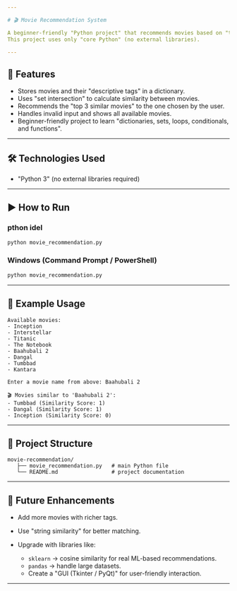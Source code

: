 ```yaml
---

# 🎬 Movie Recommendation System

A beginner-friendly "Python project" that recommends movies based on "tag similarity".
This project uses only "core Python" (no external libraries).

---
```


## 🚀 Features

* Stores movies and their "descriptive tags" in a dictionary.
* Uses "set intersection" to calculate similarity between movies.
* Recommends the "top 3 similar movies" to the one chosen by the user.
* Handles invalid input and shows all available movies.
* Beginner-friendly project to learn "dictionaries, sets, loops, conditionals, and functions".

---

## 🛠️ Technologies Used

* "Python 3" (no external libraries required)

---

## ▶️ How to Run

### pthon idel

```python idel
python movie_recommendation.py
```

### Windows (Command Prompt / PowerShell)

```cmd
python movie_recommendation.py
```

---

## 📖 Example Usage

```
Available movies:
- Inception
- Interstellar
- Titanic
- The Notebook
- Baahubali 2
- Dangal
- Tumbbad
- Kantara

Enter a movie name from above: Baahubali 2

🎬 Movies similar to 'Baahubali 2':
- Tumbbad (Similarity Score: 1)
- Dangal (Similarity Score: 1)
- Inception (Similarity Score: 0)
```

---

## 📂 Project Structure

```
movie-recommendation/
   ├── movie_recommendation.py   # main Python file
   └── README.md                 # project documentation
```

---

## 📝 Future Enhancements

* Add more movies with richer tags.
* Use "string similarity" for better matching.
* Upgrade with libraries like:

  * `sklearn` → cosine similarity for real ML-based recommendations.
  * `pandas` → handle large datasets.
  * Create a "GUI (Tkinter / PyQt)" for user-friendly interaction.

---

